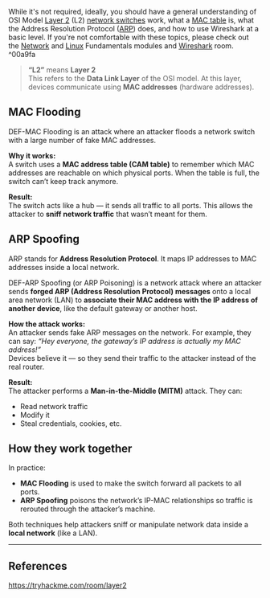 While it's not required, ideally, you should have a general understanding of OSI Model [Layer 2](https://en.wikipedia.org/wiki/Data_link_layer) (L2) [network switches](https://en.wikipedia.org/wiki/Network_switch) work, what a [MAC table](https://en.wikipedia.org/wiki/MAC_table) is, what the Address Resolution Protocol ([ARP](https://en.wikipedia.org/wiki/Address_Resolution_Protocol)) does, and how to use Wireshark at a basic level. If you're not comfortable with these topics, please check out the [Network](https://tryhackme.com/module/network-fundamentals) and [Linux](https://tryhackme.com/module/linux-fundamentals) Fundamentals modules and [Wireshark](https://tryhackme.com/room/wireshark) room. ^00a9fa


> **“L2”** means **Layer 2**  
> This refers to the **Data Link Layer** of the OSI model. At this layer, devices communicate using **MAC addresses** (hardware addresses).

## MAC Flooding

DEF-MAC Flooding is an attack where an attacker floods a network switch with a large number of fake MAC addresses.

**Why it works:**  
A switch uses a **MAC address table (CAM table)** to remember which MAC addresses are reachable on which physical ports. When the table is full, the switch can’t keep track anymore.

**Result:**  
The switch acts like a hub — it sends all traffic to all ports. This allows the attacker to **sniff network traffic** that wasn’t meant for them.


## ARP Spoofing

ARP stands for **Address Resolution Protocol**. It maps IP addresses to MAC addresses inside a local network.

DEF-ARP Spoofing (or ARP Poisoning) is a network attack where an attacker sends **forged ARP (Address Resolution Protocol) messages** onto a local area network (LAN) to **associate their MAC address with the IP address of another device**, like the default gateway or another host.

**How the attack works:**  
An attacker sends fake ARP messages on the network. For example, they can say: _“Hey everyone, the gateway’s IP address is actually my MAC address!”_  
Devices believe it — so they send their traffic to the attacker instead of the real router.

**Result:**  
The attacker performs a **Man-in-the-Middle (MITM)** attack. They can:
- Read network traffic
- Modify it
- Steal credentials, cookies, etc.


## How they work together

In practice:
- **MAC Flooding** is used to make the switch forward all packets to all ports.
- **ARP Spoofing** poisons the network’s IP-MAC relationships so traffic is rerouted through the attacker’s machine.

Both techniques help attackers sniff or manipulate network data inside a **local network** (like a LAN).

---

## References

https://tryhackme.com/room/layer2